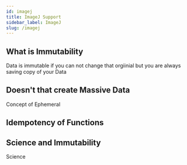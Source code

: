 ```yaml
---
id: imagej    
title: ImageJ Support
sidebar_label: ImageJ
slug: /imagej
---
```


## What is Immutability

Data is immutable if you can not change that orgiinial but you are always saving copy of your Data


## Doesn't that create Massive Data

Concept of Ephemeral


## Idempotency of Functions





## Science and Immutability

Science
